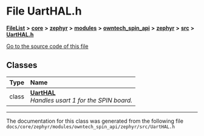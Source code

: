 

# File UartHAL.h



[**FileList**](files.md) **>** [**core**](dir_771164b9325b04f1442f7a3ffa8ecb89.md) **>** [**zephyr**](dir_09002e7ce91f09aeb040dfd1861a47f4.md) **>** [**modules**](dir_6d0fb8ab814c517e7f155fb837e32f72.md) **>** [**owntech\_spin\_api**](dir_87330bcbf7fe698536ea5946c1b90585.md) **>** [**zephyr**](dir_83abe2f3de580445b50d57f614c989e1.md) **>** [**src**](dir_b0a9bfd1c37d418dc07d30cb79a776da.md) **>** [**UartHAL.h**](UartHAL_8h.md)

[Go to the source code of this file](UartHAL_8h_source.md)


















## Classes

| Type | Name |
| ---: | :--- |
| class | [**UartHAL**](classUartHAL.md) <br>_Handles usart 1 for the SPIN board._  |



















































------------------------------
The documentation for this class was generated from the following file `docs/core/zephyr/modules/owntech_spin_api/zephyr/src/UartHAL.h`

